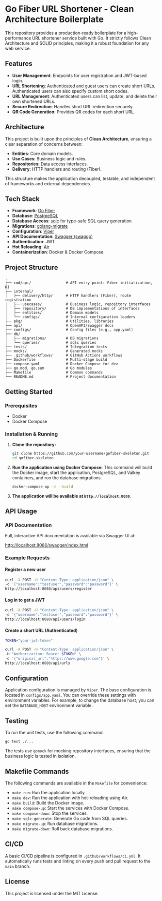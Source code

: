 # Go Fiber URL Shortener - Clean Architecture Boilerplate

This repository provides a production-ready boilerplate for a high-performance URL shortener service built with Go. It strictly follows Clean Architecture and SOLID principles, making it a robust foundation for any web service.

## Features

- **User Management**: Endpoints for user registration and JWT-based login.
- **URL Shortening**: Authenticated and guest users can create short URLs. Authenticated users can also specify custom short codes.
- **URL Management**: Authenticated users can list, update, and delete their own shortened URLs.
- **Secure Redirection**: Handles short URL redirection securely.
- **QR Code Generation**: Provides QR codes for each short URL.

## Architecture

This project is built upon the principles of **Clean Architecture**, ensuring a clear separation of concerns between:

- **Entities**: Core domain models.
- **Use Cases**: Business logic and rules.
- **Repositories**: Data access interfaces.
- **Delivery**: HTTP handlers and routing (Fiber).

This structure makes the application decoupled, testable, and independent of frameworks and external dependencies.

## Tech Stack

- **Framework**: [Go Fiber](https://gofiber.io/)
- **Database**: [PostgreSQL](https://www.postgresql.org/)
- **Database Access**: [sqlc](https://sqlc.dev/) for type-safe SQL query generation.
- **Migrations**: [golang-migrate](https://github.com/golang-migrate/migrate)
- **Configuration**: [Viper](https://github.com/spf13/viper)
- **API Documentation**: [Swagger (swaggo)](https://github.com/swaggo/swag)
- **Authentication**: JWT
- **Hot Reloading**: [Air](https://github.com/cosmtrek/air)
- **Containerization**: Docker & Docker Compose

## Project Structure

```
.
├── cmd/api/                # API entry point: Fiber initialization, DI
├── internal/
│   ├── delivery/http/      # HTTP handlers (Fiber), route registration
│   ├── usecases/           # Business logic, repository interfaces
│   ├── repository/         # DB implementations of interfaces
│   ├── entities/           # Domain models
│   └── configs/            # Internal configuration loaders
├── pkg/                    # Utilities, libraries
├── api/                    # OpenAPI/Swagger docs
├── configs/                # Config files (e.g., app.yaml)
├── db/
│   ├── migrations/         # DB migrations
│   └── queries/            # sqlc queries
├── tests/                  # Integration tests
├── mocks/                  # Generated mocks
├── .github/workflows/      # GitHub Actions workflows
├── Dockerfile              # Multi-stage build
├── compose.yaml            # Docker Compose for dev
├── go.mod, go.sum          # Go modules
├── Makefile                # Common commands
└── README.md               # Project documentation
```

## Getting Started

### Prerequisites

- Docker
- Docker Compose

### Installation & Running

1.  **Clone the repository:**
    ```sh
    git clone https://github.com/your-username/gofiber-skeleton.git
    cd gofiber-skeleton
    ```

2.  **Run the application using Docker Compose:**
    This command will build the Docker image, start the application, PostgreSQL, and Valkey containers, and run the database migrations.
    ```sh
    docker-compose up -d --build
    ```

3.  **The application will be available at `http://localhost:8080`**.

## API Usage

### API Documentation

Full, interactive API documentation is available via Swagger UI at:

[http://localhost:8080/swagger/index.html](http://localhost:8080/swagger/index.html)

### Example Requests

#### Register a new user

```sh
curl -X POST -H "Content-Type: application/json" \
-d '{"username":"testuser","password":"password"}' \
http://localhost:8080/api/users/register
```

#### Log in to get a JWT

```sh
curl -X POST -H "Content-Type: application/json" \
-d '{"username":"testuser","password":"password"}' \
http://localhost:8080/api/users/login
```

#### Create a short URL (Authenticated)

```sh
TOKEN="your-jwt-token"

curl -X POST -H "Content-Type: application/json" \
-H "Authorization: Bearer $TOKEN" \
-d '{"original_url":"https://www.google.com"}' \
http://localhost:8080/api/urls
```

## Configuration

Application configuration is managed by `Viper`. The base configuration is located in `configs/app.yaml`. You can override these settings with environment variables. For example, to change the database host, you can set the `DATABASE_HOST` environment variable.

## Testing

To run the unit tests, use the following command:

```sh
go test ./...
```

The tests use `gomock` for mocking repository interfaces, ensuring that the business logic is tested in isolation.

## Makefile Commands

The following commands are available in the `Makefile` for convenience:

- `make run`: Run the application locally.
- `make dev`: Run the application with hot-reloading using Air.
- `make build`: Build the Docker image.
- `make compose-up`: Start the services with Docker Compose.
- `make compose-down`: Stop the services.
- `make sqlc-generate`: Generate Go code from SQL queries.
- `make migrate-up`: Run database migrations.
- `make migrate-down`: Roll back database migrations.

## CI/CD

A basic CI/CD pipeline is configured in `.github/workflows/ci.yml`. It automatically runs tests and linting on every push and pull request to the `main` branch.

## License

This project is licensed under the MIT License.
